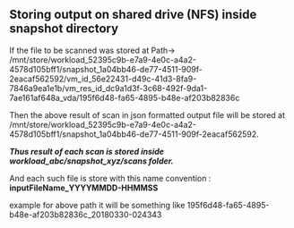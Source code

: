 ## Storing output on shared drive (NFS) inside snapshot directory
If the file to be scanned was stored at 
Path-> /mnt/store/workload_52395c9b-e7a9-4e0c-a4a2-4578d105bff1/snapshot_1a04bb46-de77-4511-909f-2eacaf562592/vm_id_56e22431-d49c-41d3-8fa9-7846a9ea1e1b/vm_res_id_dc9a1d3f-3c68-492f-9da1-7ae161af648a_vda/195f6d48-fa65-4895-b48e-af203b82836c

Then the above result of scan in json formatted output file will be stored at /mnt/store/workload_52395c9b-e7a9-4e0c-a4a2-4578d105bff1/snapshot_1a04bb46-de77-4511-909f-2eacaf562592.

***Thus result of each scan is stored inside workload_abc/snapshot_xyz/scans folder.***

And each such file is store with this name convention : **inputFileName_YYYYMMDD-HHMMSS**

example for above path it will be something like 195f6d48-fa65-4895-b48e-af203b82836c_20180330-024343
